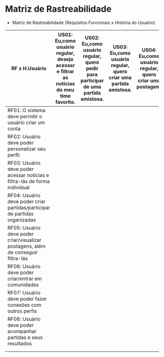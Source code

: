 # Matriz de Rastreabilidade

- Matriz de Rastreabilidade (Requisitos Funcionais x História do Usuário)

| RF x H.Usuário | US01: 	Eu,como usuário regular, desejo acessar e filtrar as noticias do meu time favorito. | US02: 	Eu,como usuário regular, quero pedir para participar de uma partida amistosa. | US03: Eu,como usuário regular, quero criar uma partida amistosa. | US04: Eu,como usuário regular, quero criar uma postagem. | US05: Eu,como usuário regular, desejo visualizar postagens. | US06: Eu,como usuário regular, desejo pedir para participar de um comunidade. | US07: Eu,como usuário regular, quero criar uma comunidade. | US08: Eu,como usuário regular, desejo visitar perfis e vizualizar os conteúdos dos mesmos. | US09: Eu,como usuário regular, desejo personalizar meu perfil |
|----------|----------|----------|----------|----------|----------|----------|----------|----------|-----------|
| RF01: O sistema deve permitir o usuário criar um conta        |          |          |          |          |          |          |          |          |           |
| RF02: Usuário deve poder personalizar seu perfil         |          |          |          |          |          |          |          |          |           |
| RF03: Usuário deve poder acessar notícias e filtra-lás de forma indívidual         |          |          |          |          |          |          |          |          |           |
| RF04: Usuário deve poder criar partidas/participar de partidas organizadas         |          |          |          |          |          |          |          |          |           |
| RF05: Usuário deve poder criar/visualizar postagens, além de conseguir filtra-lás         |          |          |          |          |          |          |          |          |           |
| RF06: Usuário deve poder criar/entrar em comunidades         |          |          |          |          |          |          |          |          |           |
| RF07: Usuário deve poder fazer conexões com outros perfis         |          |          |          |          |          |          |          |          |           |
| RF08: Usuário deve poder acompanhar partidas e seus resultados         |          |          |          |          |          |          |          |          |           |
|         |          |          |          |          |          |          |          |          |           |
|          |          |          |          |          |          |          |          |          |           |

